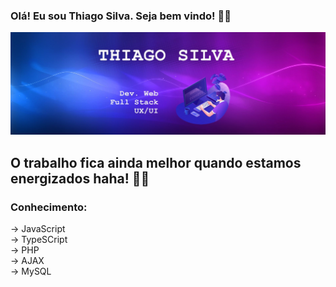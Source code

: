 ### Olá! Eu sou Thiago Silva. Seja bem vindo! 🐱‍👤
<img src="https://github.com/Thiagzz/Thiagzz/blob/main/hh8.jpg">

## O trabalho fica ainda melhor quando estamos energizados haha! 🍕🍕 </br>

### Conhecimento: </br>
-> JavaScript </br>
-> TypeSCript </br>
-> PHP </br>
-> AJAX </br>
-> MySQL </br>
